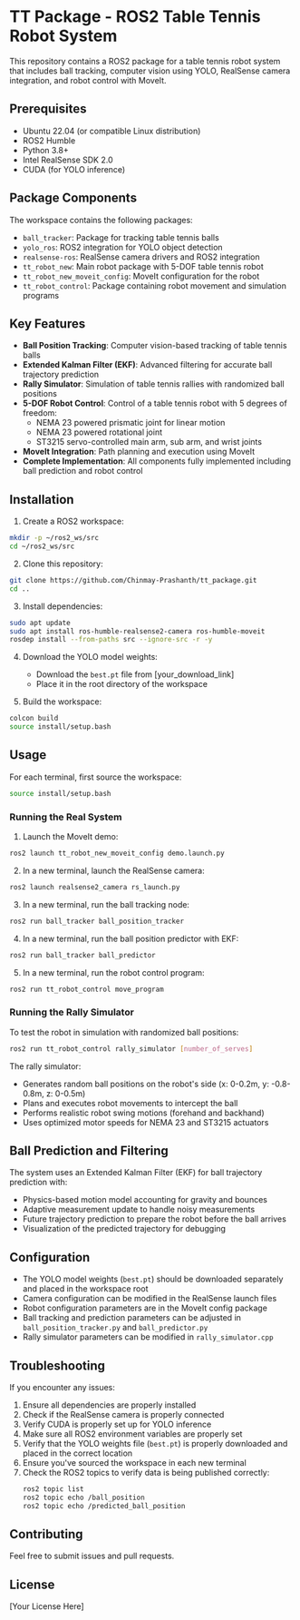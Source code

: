 # TT Package - ROS2 Table Tennis Robot System

This repository contains a ROS2 package for a table tennis robot system that includes ball tracking, computer vision using YOLO, RealSense camera integration, and robot control with MoveIt.

## Prerequisites

- Ubuntu 22.04 (or compatible Linux distribution)
- ROS2 Humble
- Python 3.8+
- Intel RealSense SDK 2.0
- CUDA (for YOLO inference)

## Package Components

The workspace contains the following packages:
- `ball_tracker`: Package for tracking table tennis balls
- `yolo_ros`: ROS2 integration for YOLO object detection
- `realsense-ros`: RealSense camera drivers and ROS2 integration
- `tt_robot_new`: Main robot package with 5-DOF table tennis robot
- `tt_robot_new_moveit_config`: MoveIt configuration for the robot
- `tt_robot_control`: Package containing robot movement and simulation programs

## Key Features

- **Ball Position Tracking**: Computer vision-based tracking of table tennis balls
- **Extended Kalman Filter (EKF)**: Advanced filtering for accurate ball trajectory prediction
- **Rally Simulator**: Simulation of table tennis rallies with randomized ball positions
- **5-DOF Robot Control**: Control of a table tennis robot with 5 degrees of freedom:
  - NEMA 23 powered prismatic joint for linear motion
  - NEMA 23 powered rotational joint
  - ST3215 servo-controlled main arm, sub arm, and wrist joints
- **MoveIt Integration**: Path planning and execution using MoveIt
- **Complete Implementation**: All components fully implemented including ball prediction and robot control

## Installation

1. Create a ROS2 workspace:
```bash
mkdir -p ~/ros2_ws/src
cd ~/ros2_ws/src
```

2. Clone this repository:
```bash
git clone https://github.com/Chinmay-Prashanth/tt_package.git
cd ..
```

3. Install dependencies:
```bash
sudo apt update
sudo apt install ros-humble-realsense2-camera ros-humble-moveit
rosdep install --from-paths src --ignore-src -r -y
```

4. Download the YOLO model weights:
   - Download the `best.pt` file from [your_download_link]
   - Place it in the root directory of the workspace

5. Build the workspace:
```bash
colcon build
source install/setup.bash
```

## Usage

For each terminal, first source the workspace:
```bash
source install/setup.bash
```

### Running the Real System

1. Launch the MoveIt demo:
```bash
ros2 launch tt_robot_new_moveit_config demo.launch.py
```

2. In a new terminal, launch the RealSense camera:
```bash
ros2 launch realsense2_camera rs_launch.py
```

3. In a new terminal, run the ball tracking node:
```bash
ros2 run ball_tracker ball_position_tracker
```

4. In a new terminal, run the ball position predictor with EKF:
```bash
ros2 run ball_tracker ball_predictor
```

5. In a new terminal, run the robot control program:
```bash
ros2 run tt_robot_control move_program
```

### Running the Rally Simulator

To test the robot in simulation with randomized ball positions:

```bash
ros2 run tt_robot_control rally_simulator [number_of_serves]
```

The rally simulator:
- Generates random ball positions on the robot's side (x: 0-0.2m, y: -0.8-0.8m, z: 0-0.5m)
- Plans and executes robot movements to intercept the ball
- Performs realistic robot swing motions (forehand and backhand)
- Uses optimized motor speeds for NEMA 23 and ST3215 actuators

## Ball Prediction and Filtering

The system uses an Extended Kalman Filter (EKF) for ball trajectory prediction with:
- Physics-based motion model accounting for gravity and bounces
- Adaptive measurement update to handle noisy measurements
- Future trajectory prediction to prepare the robot before the ball arrives
- Visualization of the predicted trajectory for debugging

## Configuration

- The YOLO model weights (`best.pt`) should be downloaded separately and placed in the workspace root
- Camera configuration can be modified in the RealSense launch files
- Robot configuration parameters are in the MoveIt config package
- Ball tracking and prediction parameters can be adjusted in `ball_position_tracker.py` and `ball_predictor.py`
- Rally simulator parameters can be modified in `rally_simulator.cpp`

## Troubleshooting

If you encounter any issues:
1. Ensure all dependencies are properly installed
2. Check if the RealSense camera is properly connected
3. Verify CUDA is properly set up for YOLO inference
4. Make sure all ROS2 environment variables are properly set
5. Verify that the YOLO weights file (`best.pt`) is properly downloaded and placed in the correct location
6. Ensure you've sourced the workspace in each new terminal
7. Check the ROS2 topics to verify data is being published correctly:
   ```bash
   ros2 topic list
   ros2 topic echo /ball_position
   ros2 topic echo /predicted_ball_position
   ```

## Contributing

Feel free to submit issues and pull requests.

## License

[Your License Here] 